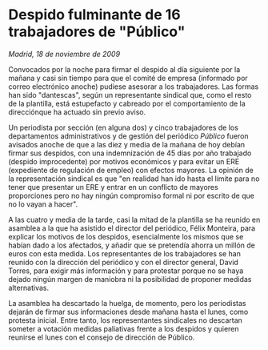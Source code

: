 # Despido fulminante de 16 trabajadores de "Público"

*Madrid, 18 de noviembre de 2009*

Convocados por la noche para firmar el despido al día siguiente por la mañana y casi sin tiempo para que el comité de empresa (informado por correo electrónico anoche) pudiese asesorar a los trabajadores. Las formas han sido "dantescas", según un representante sindical que, como el resto de la plantilla, está estupefacto y cabreado por el comportamiento de la direcciónque ha actuado sin previo aviso.

Un periodista por sección (en alguna dos) y cinco trabajadores de los departamentos administrativos y de gestión del periódico *Público* fueron avisados anoche de que a las diez y media de la mañana de hoy debían firmar sus despidos, con una indemnización de 45 días por año trabajado (despido improcedente) por motivos económicos y para evitar un ERE (expediente de regulación de empleo) con efectos mayores. La opinión de la representación sindical es que "en realidad han ido hasta el límite para no tener que presentar un ERE y entrar en un conflicto de mayores proporciones pero no hay ningún compromiso formal ni por escrito de que no lo vayan a hacer".

A las cuatro y media de la tarde, casi la mitad de la plantilla se ha reunido en asamblea a la que ha asistido el director del periódico, Félix Monteira, para explicar los motivos de los despidos, esencialmente los mismos que se habían dado a los afectados, y añadir que se pretendía ahorra un millón de euros con esta medida. Los representantes de los trabajadores se han reunido con la dirección del periódico y con el director general, David Torres, para exigir más información y para protestar porque no se haya dejado ningún margen de maniobra ni la posibilidad de proponer medidas alternativas.

La asamblea ha descartado la huelga, de momento, pero los periodistas dejarán de firmar sus informaciones desde mañana hasta el lunes, como protesta inicial. Entre tanto, los representantes sindicales no descartan someter a votación medidas paliativas frente a los despidos y quieren reunirse el lunes con el consejo de dirección de Público.
